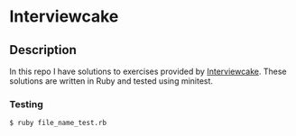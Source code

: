 # Interviewcake

## Description

In this repo I have solutions to exercises provided by [Interviewcake](https://www.interviewcake.com/).
These solutions are written in Ruby and tested using minitest.

### Testing

```bash
$ ruby file_name_test.rb
```
